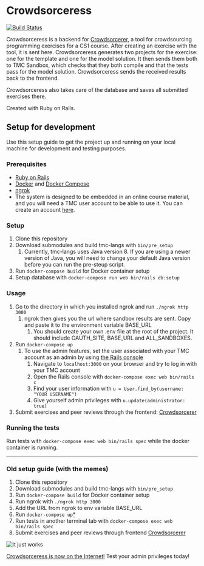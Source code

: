 # Crowdsorceress

[![Build Status](https://travis-ci.org/rage/crowdsorceress.svg?branch=master)](https://travis-ci.org/rage/crowdsorceress)

Crowdsorceress is a backend for [Crowdsorcerer](https://github.com/rage/crowdsorcerer), a tool for crowdsourcing programming exercises for a CS1 course.
After creating an exercise with the tool, it is sent here. Crowdsorceress generates two projects for the exercise: one for the template and one for the model solution.
It then sends them both to TMC Sandbox, which checks that they both compile and that the tests pass for the model solution. Crowdsorceress sends the received results back to the frontend.

Crowdsorceress also takes care of the database and saves all submitted exercises there.

Created with Ruby on Rails.

## Setup for development

Use this setup guide to get the project up and running on your local machine for development and testing purposes.

### Prerequisites
- [Ruby on Rails](http://guides.rubyonrails.org/getting_started.html#guide-assumptions)
- [Docker](https://docs.docker.com/install/) and [Docker Compose](https://docs.docker.com/compose/install/)
- [ngrok](https://ngrok.com/download)
- The system is designed to be embedded in an online course material, and you will need a TMC user account to be able to use it.
You can create an account [here](https://tmc.mooc.fi/user/new).

### Setup

1. Clone this repository
2. Download submodules and build tmc-langs with `bin/pre_setup`
    1. Currently, tmc-langs uses Java version 8. If you are using a newer version of Java, you will need to change your default Java version before you can run the pre-steup script. 
3. Run `docker-compose build` for Docker container setup
4. Setup database with `docker-compose run web bin/rails db:setup`

### Usage

1. Go to the directory in which you installed ngrok and run `./ngrok http 3000`
    1. ngrok then gives you the url where sandbox results are sent. Copy and paste it to the environment variable BASE_URL
        1. You should create your own .env file at the root of the project. It should include OAUTH_SITE, BASE_URL and ALL_SANDBOXES.
2. Run `docker-compose up`
    1. To use the admin features, set the user associated with your TMC account as an admin by using [the Rails console](http://guides.rubyonrails.org/command_line.html#rails-console)
        1. Navigate to `localhost:3000` on your browser and try to log in with your TMC account
        2. Open the Rails console with `docker-compose exec web bin/rails c`
        3. Find your user information with `u = User.find_by(username: "YOUR USERNAME")`
        4. Give yourself admin privileges with `u.update(administrator: true)` 
3. Submit exercises and peer reviews through the frontend: [Crowdsorcerer](https://github.com/rage/crowdsorcerer)


### Running the tests

Run tests with `docker-compose exec web bin/rails spec` while the docker container is running.

---

### Old setup guide (with the memes)

1. Clone this repository
2. Download submodules and build tmc-langs with `bin/pre_setup`
3. Run `docker-compose build` for Docker container setup
4. Run ngrok with `./ngrok http 3000`
5. Add the URL from ngrok to env variable BASE_URL
6. Run `docker-compose up`[*](http://i.imgur.com/9D3Hgti.jpg)
7. Run tests in another terminal tab with `docker-compose exec web bin/rails spec`
8. Submit exercises and peer reviews through frontend [Crowdsorcerer](https://github.com/rage/crowdsorcerer)

![It just works](http://i.imgur.com/mODaElx.jpg)

[Crowdsorceress is now on the Internet!](https://crowdsorcerer.testmycode.io)
Test your admin privileges today!
